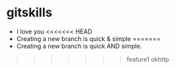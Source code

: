 # gitskills
* I love you
<<<<<<< HEAD
* Creating a new branch is quick & simple
=======
* Creating a new branch is quick AND simple.
>>>>>>> feature1
okhttp
